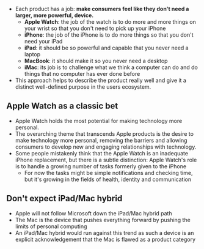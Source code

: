 - Each product has a job: **make consumers feel like they don't need a larger, more powerful, device.**
  - **Apple Watch**: the job of the watch is to do more and more things on your wrist so that you don't need to pick up your iPhone
  - **iPhone**: the job of the iPhone is to do more things so that you don't need your iPad
  - **iPad**: it should be so powerful and capable that you never need a laptop
  - **MacBook**: it should make it so you never need a desktop
  - **iMac**: its job is to challenge what we think a computer can do and do things that no computer has ever done before
- This approach helps to describe the product really well and give it a distinct well-defined purpose in the users ecosystem.

## Apple Watch as a classic bet

- Apple Watch holds the most potential for making technology more personal.
- The overarching theme that transcends Apple products is the desire to make technology more personal, removing the barriers and allowing consumers to develop new and engaging relationships with technology.
- Some people mistakenly think that the Apple Watch is an inadequate iPhone replacement, but there is a subtle distinction: Apple Watch's role is to handle a growing number of tasks formerly given to the iPhone
  - For now the tasks might be simple notifications and checking time, but it's growing in the fields of health, identity and communication

## Don't expect iPad/Mac hybrid

- Apple will not follow Microsoft down the iPad/Mac hybrid path
- The Mac is the device that pushes everything forward by pushing the limits of personal computing
- An iPad/Mac hybrid would run against this trend as such a device is an explicit acknowledgement that the Mac is flawed as a product category
